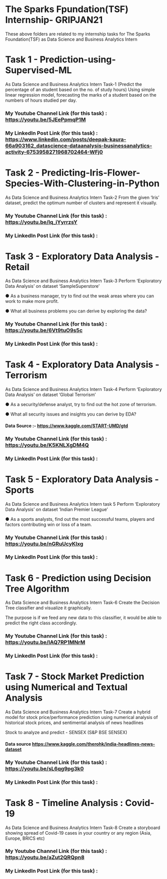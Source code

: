 # The Sparks Fpundation(TSF) Internship- GRIPJAN21
These above folders are related to my internship tasks for The Sparks Foundation(TSF) as Data Science and Business Analytics Intern

# Task 1 - Prediction-using-Supervised-ML
As Data Science and Business Analytics Intern Task-1 (Predict the percentage of an student based on the no. of study hours) Using simple linear regression model, forecasting the marks of a student based on the numbers of hours studied per day.

### My Youtube Channel Link (for this task) : https://youtu.be/5JEePpmqP1M
### My LinkedIn Post Link (for this task) :  https://www.linkedin.com/posts/deepak-kaura-66a903162_datascience-dataanalysis-businessanalytics-activity-6753958271968702464-WFj0

# Task 2 - Predicting-Iris-Flower-Species-With-Clustering-in-Python
As Data Science and Business Analytics Intern Task-2 From the given ‘Iris’ dataset, predict the optimum number of clusters and represent it visually.
### My Youtube Channel Link (for this task) : https://youtu.be/lq_iYyrrzsY
### My LinkedIn Post Link (for this task) :  

# Task 3 - Exploratory Data Analysis - Retail
As Data Science and Business Analytics Intern Task-3 Perform ‘Exploratory Data Analysis’ on dataset ‘SampleSuperstore’

● As a business manager, try to find out the weak areas where you can work to make more profit.

● What all business problems you can derive by exploring the data?

### My Youtube Channel Link (for this task) : https://youtu.be/6Vt9tuO9s5c
### My LinkedIn Post Link (for this task) :

# Task 4 - Exploratory Data Analysis - Terrorism
As Data Science and Business Analytics Intern Task-4 Perform ‘Exploratory Data Analysis’ on dataset ‘Global Terrorism’

● As a security/defense analyst, try to find out the hot zone of terrorism.

● What all security issues and insights you can derive by EDA?

#### Data Source :- https://www.kaggle.com/START-UMD/gtd
### My Youtube Channel Link (for this task) : https://youtu.be/K5KNLXgDM4Q
### My LinkedIn Post Link (for this task) :

# Task 5 - Exploratory Data Analysis - Sports
As Data Science and Business Analytics Intern task 5 Perform ‘Exploratory Data Analysis’ on dataset ‘Indian Premier League’

● As a sports analysts, find out the most successful teams, players and factors contributing win or loss of a team.
### My Youtube Channel Link (for this task) : https://youtu.be/nGRuUcyKlxg
### My LinkedIn Post Link (for this task) :

# Task 6 - Prediction using Decision Tree Algorithm
As Data Science and Business Analytics Intern Task-6 Create the Decision Tree classifier and visualize it graphically.

The purpose is if we feed any new data to this classifier, it would be able to predict the right class accordingly.
### My Youtube Channel Link (for this task) : https://youtu.be/lAQ7RP1MNrM
### My LinkedIn Post Link (for this task) :

# Task 7 - Stock Market Prediction using Numerical and Textual Analysis
As Data Science and Business Analytics Intern Task-7 Create a hybrid model for stock price/performance prediction using numerical analysis of historical stock prices, and sentimental analysis of news headlines

Stock to analyze and predict - SENSEX (S&P BSE SENSEX)

#### Data source https://www.kaggle.com/therohk/india-headlines-news-dataset
### My Youtube Channel Link (for this task) : https://youtu.be/sL6qg9pg3k0
### My LinkedIn Post Link (for this task) :

# Task 8 - Timeline Analysis : Covid-19
As Data Science and Business Analytics Intern Task-8 Create a storyboard showing spread of Covid-19 cases in your country or any region (Asia, Europe, BRICS etc)
### My Youtube Channel Link (for this task) : https://youtu.be/aZut2QRQpn8
### My LinkedIn Post Link (for this task) :
